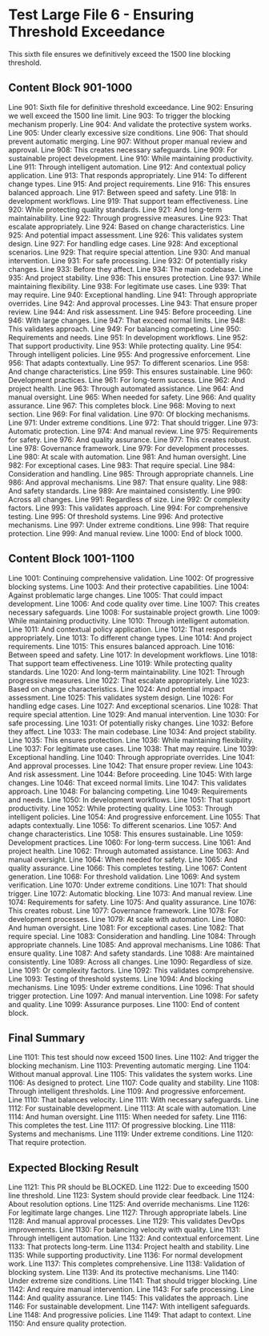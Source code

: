 # Test Large File 6 - Ensuring Threshold Exceedance

This sixth file ensures we definitively exceed the 1500 line blocking threshold.

## Content Block 901-1000

Line 901: Sixth file for definitive threshold exceedance.
Line 902: Ensuring we well exceed the 1500 line limit.
Line 903: To trigger the blocking mechanism properly.
Line 904: And validate the protective system works.
Line 905: Under clearly excessive size conditions.
Line 906: That should prevent automatic merging.
Line 907: Without proper manual review and approval.
Line 908: This creates necessary safeguards.
Line 909: For sustainable project development.
Line 910: While maintaining productivity.
Line 911: Through intelligent automation.
Line 912: And contextual policy application.
Line 913: That responds appropriately.
Line 914: To different change types.
Line 915: And project requirements.
Line 916: This ensures balanced approach.
Line 917: Between speed and safety.
Line 918: In development workflows.
Line 919: That support team effectiveness.
Line 920: While protecting quality standards.
Line 921: And long-term maintainability.
Line 922: Through progressive measures.
Line 923: That escalate appropriately.
Line 924: Based on change characteristics.
Line 925: And potential impact assessment.
Line 926: This validates system design.
Line 927: For handling edge cases.
Line 928: And exceptional scenarios.
Line 929: That require special attention.
Line 930: And manual intervention.
Line 931: For safe processing.
Line 932: Of potentially risky changes.
Line 933: Before they affect.
Line 934: The main codebase.
Line 935: And project stability.
Line 936: This ensures protection.
Line 937: While maintaining flexibility.
Line 938: For legitimate use cases.
Line 939: That may require.
Line 940: Exceptional handling.
Line 941: Through appropriate overrides.
Line 942: And approval processes.
Line 943: That ensure proper review.
Line 944: And risk assessment.
Line 945: Before proceeding.
Line 946: With large changes.
Line 947: That exceed normal limits.
Line 948: This validates approach.
Line 949: For balancing competing.
Line 950: Requirements and needs.
Line 951: In development workflows.
Line 952: That support productivity.
Line 953: While protecting quality.
Line 954: Through intelligent policies.
Line 955: And progressive enforcement.
Line 956: That adapts contextually.
Line 957: To different scenarios.
Line 958: And change characteristics.
Line 959: This ensures sustainable.
Line 960: Development practices.
Line 961: For long-term success.
Line 962: And project health.
Line 963: Through automated assistance.
Line 964: And manual oversight.
Line 965: When needed for safety.
Line 966: And quality assurance.
Line 967: This completes block.
Line 968: Moving to next section.
Line 969: For final validation.
Line 970: Of blocking mechanisms.
Line 971: Under extreme conditions.
Line 972: That should trigger.
Line 973: Automatic protection.
Line 974: And manual review.
Line 975: Requirements for safety.
Line 976: And quality assurance.
Line 977: This creates robust.
Line 978: Governance framework.
Line 979: For development processes.
Line 980: At scale with automation.
Line 981: And human oversight.
Line 982: For exceptional cases.
Line 983: That require special.
Line 984: Consideration and handling.
Line 985: Through appropriate channels.
Line 986: And approval mechanisms.
Line 987: That ensure quality.
Line 988: And safety standards.
Line 989: Are maintained consistently.
Line 990: Across all changes.
Line 991: Regardless of size.
Line 992: Or complexity factors.
Line 993: This validates approach.
Line 994: For comprehensive testing.
Line 995: Of threshold systems.
Line 996: And protective mechanisms.
Line 997: Under extreme conditions.
Line 998: That require protection.
Line 999: And manual review.
Line 1000: End of block 1000.

## Content Block 1001-1100

Line 1001: Continuing comprehensive validation.
Line 1002: Of progressive blocking systems.
Line 1003: And their protective capabilities.
Line 1004: Against problematic large changes.
Line 1005: That could impact development.
Line 1006: And code quality over time.
Line 1007: This creates necessary safeguards.
Line 1008: For sustainable project growth.
Line 1009: While maintaining productivity.
Line 1010: Through intelligent automation.
Line 1011: And contextual policy application.
Line 1012: That responds appropriately.
Line 1013: To different change types.
Line 1014: And project requirements.
Line 1015: This ensures balanced approach.
Line 1016: Between speed and safety.
Line 1017: In development workflows.
Line 1018: That support team effectiveness.
Line 1019: While protecting quality standards.
Line 1020: And long-term maintainability.
Line 1021: Through progressive measures.
Line 1022: That escalate appropriately.
Line 1023: Based on change characteristics.
Line 1024: And potential impact assessment.
Line 1025: This validates system design.
Line 1026: For handling edge cases.
Line 1027: And exceptional scenarios.
Line 1028: That require special attention.
Line 1029: And manual intervention.
Line 1030: For safe processing.
Line 1031: Of potentially risky changes.
Line 1032: Before they affect.
Line 1033: The main codebase.
Line 1034: And project stability.
Line 1035: This ensures protection.
Line 1036: While maintaining flexibility.
Line 1037: For legitimate use cases.
Line 1038: That may require.
Line 1039: Exceptional handling.
Line 1040: Through appropriate overrides.
Line 1041: And approval processes.
Line 1042: That ensure proper review.
Line 1043: And risk assessment.
Line 1044: Before proceeding.
Line 1045: With large changes.
Line 1046: That exceed normal limits.
Line 1047: This validates approach.
Line 1048: For balancing competing.
Line 1049: Requirements and needs.
Line 1050: In development workflows.
Line 1051: That support productivity.
Line 1052: While protecting quality.
Line 1053: Through intelligent policies.
Line 1054: And progressive enforcement.
Line 1055: That adapts contextually.
Line 1056: To different scenarios.
Line 1057: And change characteristics.
Line 1058: This ensures sustainable.
Line 1059: Development practices.
Line 1060: For long-term success.
Line 1061: And project health.
Line 1062: Through automated assistance.
Line 1063: And manual oversight.
Line 1064: When needed for safety.
Line 1065: And quality assurance.
Line 1066: This completes testing.
Line 1067: Content generation.
Line 1068: For threshold validation.
Line 1069: And system verification.
Line 1070: Under extreme conditions.
Line 1071: That should trigger.
Line 1072: Automatic blocking.
Line 1073: And manual review.
Line 1074: Requirements for safety.
Line 1075: And quality assurance.
Line 1076: This creates robust.
Line 1077: Governance framework.
Line 1078: For development processes.
Line 1079: At scale with automation.
Line 1080: And human oversight.
Line 1081: For exceptional cases.
Line 1082: That require special.
Line 1083: Consideration and handling.
Line 1084: Through appropriate channels.
Line 1085: And approval mechanisms.
Line 1086: That ensure quality.
Line 1087: And safety standards.
Line 1088: Are maintained consistently.
Line 1089: Across all changes.
Line 1090: Regardless of size.
Line 1091: Or complexity factors.
Line 1092: This validates comprehensive.
Line 1093: Testing of threshold systems.
Line 1094: And blocking mechanisms.
Line 1095: Under extreme conditions.
Line 1096: That should trigger protection.
Line 1097: And manual intervention.
Line 1098: For safety and quality.
Line 1099: Assurance purposes.
Line 1100: End of content block.

## Final Summary

Line 1101: This test should now exceed 1500 lines.
Line 1102: And trigger the blocking mechanism.
Line 1103: Preventing automatic merging.
Line 1104: Without manual approval.
Line 1105: This validates the system works.
Line 1106: As designed to protect.
Line 1107: Code quality and stability.
Line 1108: Through intelligent thresholds.
Line 1109: And progressive enforcement.
Line 1110: That balances velocity.
Line 1111: With necessary safeguards.
Line 1112: For sustainable development.
Line 1113: At scale with automation.
Line 1114: And human oversight.
Line 1115: When needed for safety.
Line 1116: This completes the test.
Line 1117: Of progressive blocking.
Line 1118: Systems and mechanisms.
Line 1119: Under extreme conditions.
Line 1120: That require protection.

## Expected Blocking Result

Line 1121: This PR should be BLOCKED.
Line 1122: Due to exceeding 1500 line threshold.
Line 1123: System should provide clear feedback.
Line 1124: About resolution options.
Line 1125: And override mechanisms.
Line 1126: For legitimate large changes.
Line 1127: Through appropriate labels.
Line 1128: And manual approval processes.
Line 1129: This validates DevOps improvements.
Line 1130: For balancing velocity with quality.
Line 1131: Through intelligent automation.
Line 1132: And contextual enforcement.
Line 1133: That protects long-term.
Line 1134: Project health and stability.
Line 1135: While supporting productivity.
Line 1136: For normal development work.
Line 1137: This completes comprehensive.
Line 1138: Validation of blocking system.
Line 1139: And its protective mechanisms.
Line 1140: Under extreme size conditions.
Line 1141: That should trigger blocking.
Line 1142: And require manual intervention.
Line 1143: For safe processing.
Line 1144: And quality assurance.
Line 1145: This validates the approach.
Line 1146: For sustainable development.
Line 1147: With intelligent safeguards.
Line 1148: And progressive policies.
Line 1149: That adapt to context.
Line 1150: And ensure quality protection.
